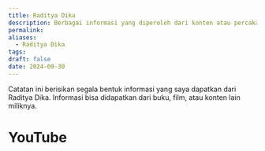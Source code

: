 ```yaml
---
title: Raditya Dika
description: Berbagai informasi yang diperoleh dari konten atau percakapan Raditya Dika.
permalink: 
aliases:
  - Raditya Dika
tags: 
draft: false
date: 2024-09-30
---
```

Catatan ini berisikan segala bentuk informasi yang saya dapatkan dari Raditya Dika. Informasi bisa didapatkan dari buku, film, atau konten lain miliknya. 

# YouTube
